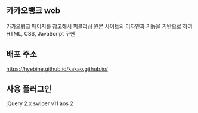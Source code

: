 ## 카카오뱅크 web
카카오뱅크 페이지를 참고해서 퍼블리싱 
원본 사이트의 디자인과 기능을 기반으로 하여 HTML, CSS, JavaScript 구현

## 배포 주소

https://hyebine.github.io/kakao.github.io/

## 사용 플러그인

jQuery 2.x
swiper v11
aos 2
